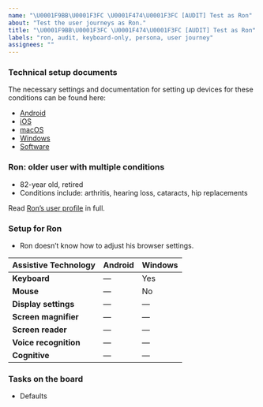 ```yaml
---
name: "\U0001F9BB\U0001F3FC \U0001F474\U0001F3FC [AUDIT] Test as Ron"
about: "Test the user journeys as Ron."
title: "\U0001F9BB\U0001F3FC \U0001F474\U0001F3FC [AUDIT] Test as Ron"
labels: "ron, audit, keyboard-only, persona, user journey"
assignees: ""
---
```

### Technical setup documents

The necessary settings and documentation for setting up devices for these conditions can be found here:

- [Android](../blob/main/docs/ANDROID.md)
- [iOS](../blob/main/docs/IOS.md)
- [macOS](../blob/main/docs/MACOS.md)
- [Windows](../blob/main/docs/WINDOWS.md)
- [Software](../blob/main/docs/SOFTWARE.md)

### Ron: older user with multiple conditions

- 82-year old, retired
- Conditions include: arthritis, hearing loss, cataracts, hip replacements

Read [Ron’s user profile](../blob/main/personas/RON.md) in full.

### Setup for Ron

- Ron doesn’t know how to adjust his browser settings.

| Assistive Technology  | Android | Windows |
| --------------------- | ------- | ------- |
| **Keyboard**          | —       | Yes     |
| **Mouse**             | —       | No      |
| **Display settings**  | —       | —       |
| **Screen magnifier**  | —       | —       |
| **Screen reader**     | —       | —       |
| **Voice recognition** | —       | —       |
| **Cognitive**         | —       | —       |

### Tasks on the board

- Defaults
